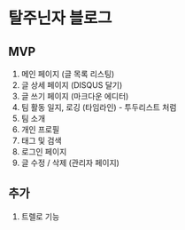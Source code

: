 # 탈주닌자 블로그

## MVP

1. 메인 페이지 (글 목록 리스팅)
2. 글 상세 페이지 (DISQUS 달기)
3. 글 쓰기 페이지 (마크다운 에디터)
4. 팀 활동 일지, 로깅 (타임라인) - 투두리스트 처럼
5. 팀 소개
6. 개인 프로필
7. 태그 및 검색
8. 로그인 페이지
9. 글 수정 / 삭제 (관리자 페이지)



## 추가

1. 트렐로 기능
